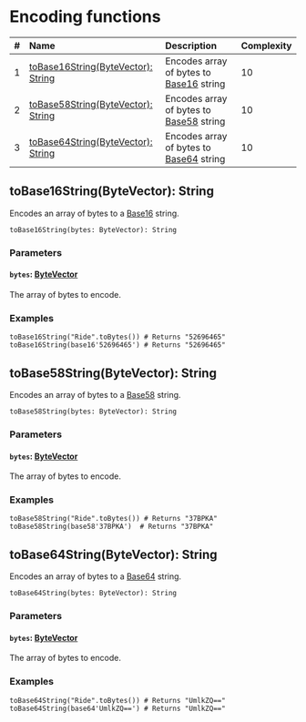 # Encoding functions

|#| Name | Description | Complexity |
|:---| :--- | :--- | :--- |
| 1 | [toBase16String(ByteVector): String](#to-base-16-string)  | Encodes array of bytes to [Base16](https://en.wikipedia.org/wiki/Hexadecimal) string | 10 |
| 2 | [toBase58String(ByteVector): String](#to-base-58-string) | Encodes array of bytes to [Base58](https://en.wikipedia.org/wiki/Base58) string | 10 |
| 3 | [toBase64String(ByteVector): String](#to-base-64-string) | Encodes array of bytes to [Base64](https://en.wikipedia.org/wiki/Base64) string | 10 |


## toBase16String(ByteVector): String<a id="to-base-16-string"></a>

Encodes an array of bytes to a [Base16](https://en.wikipedia.org/wiki/Hexadecimal) string.

```
toBase16String(bytes: ByteVector): String
```

### Parameters

#### `bytes`: [ByteVector](/en/ride/data-types/byte-vector)

The array of bytes to encode.

### Examples

```ride
toBase16String("Ride".toBytes()) # Returns "52696465"
toBase16String(base16'52696465') # Returns "52696465"
```

## toBase58String(ByteVector): String<a id="to-base-58-string"></a>

Encodes an array of bytes to a [Base58](https://en.wikipedia.org/wiki/Base58) string.

```
toBase58String(bytes: ByteVector): String
```

### Parameters

#### `bytes`: [ByteVector](/en/ride/data-types/byte-vector)

The array of bytes to encode.

### Examples

```ride
toBase58String("Ride".toBytes()) # Returns "37BPKA"
toBase58String(base58'37BPKA')  # Returns "37BPKA"
```

## toBase64String(ByteVector): String<a id="to-base-64-string"></a>

Encodes an array of bytes to a [Base64](https://en.wikipedia.org/wiki/Base64) string.

```
toBase64String(bytes: ByteVector): String
```

### Parameters

#### `bytes`: [ByteVector](/en/ride/data-types/byte-vector)

The array of bytes to encode.

### Examples

```ride
toBase64String("Ride".toBytes()) # Returns "UmlkZQ=="
toBase64String(base64'UmlkZQ==') # Returns "UmlkZQ=="
```
